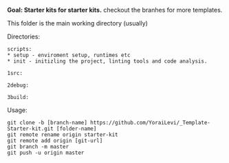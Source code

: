 **Goal: Starter kits for starter kits.** 
checkout the branhes for more templates.

This folder is the main working directory (usually)

Directories:
```
scripts:
* setup - enviroment setup, runtimes etc
* init - initizling the project, linting tools and code analysis.

1src:

2debug:

3build:

```
Usage:
```
git clone -b [branch-name] https://github.com/YoraiLevi/_Template-Starter-kit.git [folder-name]
git remote rename origin starter-kit
git remote add origin [git-url]
git branch -m master
git push -u origin master
```